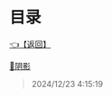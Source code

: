 # 目录  


[👈【返回】](/__Catalog__/Unity笔记/__Catalog__Unity笔记)  


[📜阴影](/Unity笔记/Unity的特性/阴影)  







> 2024/12/23 4:15:19
